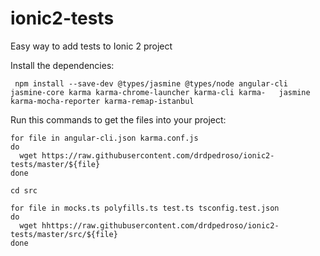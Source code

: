 # ionic2-tests
Easy way to add tests to Ionic 2 project 

Install the dependencies:

     npm install --save-dev @types/jasmine @types/node angular-cli jasmine-core karma karma-chrome-launcher karma-cli karma-   jasmine karma-mocha-reporter karma-remap-istanbul

Run this commands to get the files into your project:

    for file in angular-cli.json karma.conf.js
    do
      wget https://raw.githubusercontent.com/drdpedroso/ionic2-tests/master/${file}
    done

    cd src

    for file in mocks.ts polyfills.ts test.ts tsconfig.test.json
    do
      wget hhttps://raw.githubusercontent.com/drdpedroso/ionic2-tests/master/src/${file}
    done
